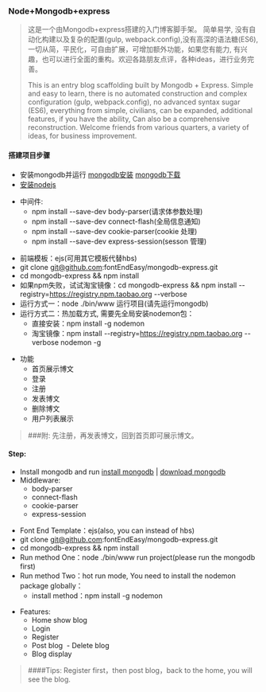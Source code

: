 ### Node+Mongodb+express
> 这是一个由Mongodb+express搭建的入门博客脚手架。
简单易学, 没有自动化构建以及复杂的配置(gulp, webpack.config),没有高深的语法糖(ES6),
一切从简，平民化，可自由扩展，可增加额外功能，如果您有能力, 有兴趣，也可以进行全面的重构。欢迎各路朋友点评，各种ideas，进行业务完善。
>
>This is an entry blog scaffolding built by Mongodb + Express. Simple and easy to learn, there is no automated construction and complex configuration (gulp, webpack.config), no advanced syntax sugar (ES6), everything from simple, civilians, can be expanded, additional features, if you have the ability, Can also be a comprehensive reconstruction. Welcome friends from various quarters, a variety of ideas, for business improvement.

#### 搭建项目步骤
* 安装mongodb并运行 [mongodb安装](http://www.runoob.com/mongodb/mongodb-window-install.html) [mongodb下载](https://www.mongodb.com/download-center?jmp=nav)
* [安装nodejs](https://nodejs.org/en/)

>
* 中间件:
	- npm install --save-dev body-parser(请求体参数处理)
	- npm install --save-dev connect-flash(全局信息通知)
	- npm install --save-dev cookie-parser(cookie 处理)
	- npm install --save-dev express-session(sesson 管理)
  
>


* 前端模板：ejs(可用其它模板代替hbs)
* git clone git@github.com:fontEndEasy/mongodb-express.git
* cd mongodb-express && npm install
* 如果npm失败，试试淘宝镜像：cd mongodb-express && npm install --registry=https://registry.npm.taobao.org --verbose
* 运行方式一：node ./bin/www 运行项目(请先运行mongodb)
* 运行方式二：热加载方式, 需要先全局安装nodemon包：
	- 直接安装：npm install -g nodemon
	- 淘宝镜像：npm install --registry=https://registry.npm.taobao.org --verbose nodemon -g
	
>

* 功能
	- 首页展示博文
	- 登录
	- 注册
	- 发表博文
  - 删除博文
  - 用户列表展示

> ###附: 先注册，再发表博文，回到首页即可展示博文。


#### Step:
* Install mongodb and run [install mongodb](http://www.runoob.com/mongodb/mongodb-window-install.html) | [download mongodb](https://www.mongodb.com/download-center?jmp=nav)
* Middleware:
	- body-parser
	- connect-flash
	- cookie-parser
	- express-session
>


* Font End Template：ejs(also, you can instead of hbs)
* git clone git@github.com:fontEndEasy/mongodb-express.git
* cd mongodb-express && npm install
* Run method One：node ./bin/www run project(please run the mongodb first)
* Run method Two：hot run mode, You need to install the nodemon package globally：
	- install method：npm install -g nodemon
	
>


* Features:
	- Home show blog
	- Login
	- Register
	- Post blog
  - Delete blog
  - Blog display

> ####Tips: Register first，then post blog，back to the home, you will see the blog.
